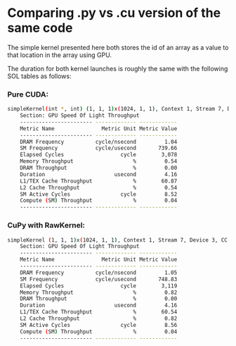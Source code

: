# Comparing .py vs .cu version of the same code

The simple kernel presented here both stores the id of an array as a value to that location in the array using GPU. 

The duration for both kernel launches is roughly the same with the following SOL tables as follows:
### Pure CUDA:
```sh
simpleKernel(int *, int) (1, 1, 1)x(1024, 1, 1), Context 1, Stream 7, Device 3, CC 8.0
    Section: GPU Speed Of Light Throughput
    ----------------------- ------------- ------------
    Metric Name               Metric Unit Metric Value
    ----------------------- ------------- ------------
    DRAM Frequency          cycle/nsecond         1.04
    SM Frequency            cycle/usecond       739.66
    Elapsed Cycles                  cycle        3,078
    Memory Throughput                   %         0.54
    DRAM Throughput                     %         0.00
    Duration                      usecond         4.16
    L1/TEX Cache Throughput             %        60.87
    L2 Cache Throughput                 %         0.54
    SM Active Cycles                cycle         8.52
    Compute (SM) Throughput             %         0.04
    ----------------------- ------------- ------------
```

### CuPy with RawKernel:
```sh
simpleKernel (1, 1, 1)x(1024, 1, 1), Context 1, Stream 7, Device 3, CC 8.0
    Section: GPU Speed Of Light Throughput
    ----------------------- ------------- ------------
    Metric Name               Metric Unit Metric Value
    ----------------------- ------------- ------------
    DRAM Frequency          cycle/nsecond         1.05
    SM Frequency            cycle/usecond       748.83
    Elapsed Cycles                  cycle        3,119
    Memory Throughput                   %         0.82
    DRAM Throughput                     %         0.00
    Duration                      usecond         4.16
    L1/TEX Cache Throughput             %        60.54
    L2 Cache Throughput                 %         0.82
    SM Active Cycles                cycle         8.56
    Compute (SM) Throughput             %         0.04
    ----------------------- ------------- ------------
```

